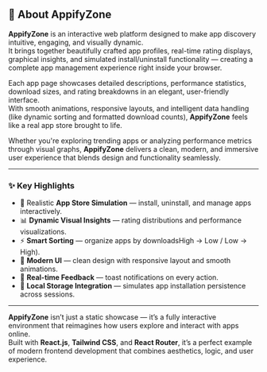 ## 📝 About AppifyZone

**AppifyZone** is an interactive web platform designed to make app discovery intuitive, engaging, and visually dynamic.  
It brings together beautifully crafted app profiles, real-time rating displays, graphical insights, and simulated install/uninstall functionality — creating a complete app management experience right inside your browser.

Each app page showcases detailed descriptions, performance statistics, download sizes, and rating breakdowns in an elegant, user-friendly interface.  
With smooth animations, responsive layouts, and intelligent data handling (like dynamic sorting and formatted download counts), **AppifyZone** feels like a real app store brought to life.

Whether you're exploring trending apps or analyzing performance metrics through visual graphs, **AppifyZone** delivers a clean, modern, and immersive user experience that blends design and functionality seamlessly.

---

### ✨ Key Highlights
- 📱 Realistic **App Store Simulation** — install, uninstall, and manage apps interactively.  
- 📊 **Dynamic Visual Insights** — rating distributions and performance visualizations.  
- ⚡ **Smart Sorting** — organize apps by downloadsHigh → Low / Low → High).  
- 🎨 **Modern UI** — clean design with responsive layout and smooth animations.  
- 💬 **Real-time Feedback** — toast notifications on every action.  
- 💾 **Local Storage Integration** — simulates app installation persistence across sessions.

---

**AppifyZone** isn’t just a static showcase — it’s a fully interactive environment that reimagines how users explore and interact with apps online.  
Built with **React.js**, **Tailwind CSS**, and **React Router**, it’s a perfect example of modern frontend development that combines aesthetics, logic, and user experience.
